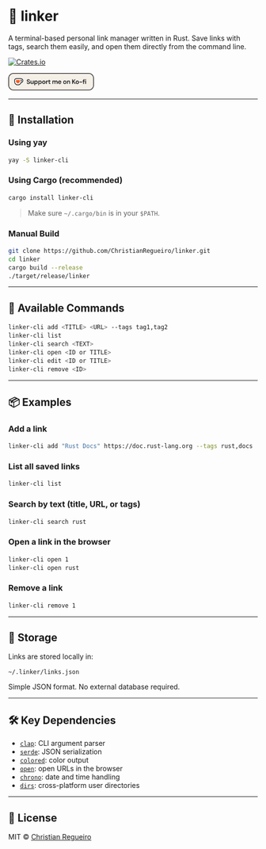 # 🔗 linker

A terminal-based personal link manager written in Rust. Save links with tags, search them easily, and open them directly from the command line.

[![Crates.io](https://img.shields.io/crates/d/linker-cli)](https://crates.io/crates/linker-cli)

<a href="https://ko-fi.com/christianregueiro/tip" target="_blank">
  <img src="docs/ko-fi-button.png" alt="Buy Me a Coffee" height="35"/>
</a>

---

## 🚀 Installation

### Using yay

```bash
yay -S linker-cli
```

### Using Cargo (recommended)

```bash
cargo install linker-cli
```

> Make sure `~/.cargo/bin` is in your `$PATH`.

### Manual Build

```bash
git clone https://github.com/ChristianRegueiro/linker.git
cd linker
cargo build --release
./target/release/linker
```

---

## 🧰 Available Commands

```bash
linker-cli add <TITLE> <URL> --tags tag1,tag2
linker-cli list
linker-cli search <TEXT>
linker-cli open <ID or TITLE>
linker-cli edit <ID or TITLE>
linker-cli remove <ID>
```

---

## 📦 Examples

### Add a link

```bash
linker-cli add "Rust Docs" https://doc.rust-lang.org --tags rust,docs
```

### List all saved links

```bash
linker-cli list
```

### Search by text (title, URL, or tags)

```bash
linker-cli search rust
```

### Open a link in the browser

```bash
linker-cli open 1
linker-cli open rust
```

### Remove a link

```bash
linker-cli remove 1
```

---

## 📂 Storage

Links are stored locally in:

```
~/.linker/links.json
```

Simple JSON format. No external database required.

---

## 🛠 Key Dependencies

- [`clap`](https://crates.io/crates/clap): CLI argument parser
- [`serde`](https://crates.io/crates/serde): JSON serialization
- [`colored`](https://crates.io/crates/colored): color output
- [`open`](https://crates.io/crates/open): open URLs in the browser
- [`chrono`](https://crates.io/crates/chrono): date and time handling
- [`dirs`](https://crates.io/crates/dirs): cross-platform user directories

---

## 📜 License

MIT © [Christian Regueiro](https://github.com/ChristianRegueiro)
